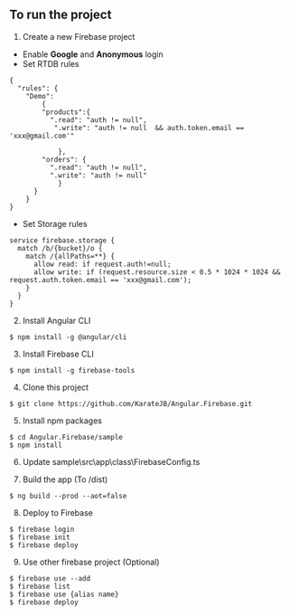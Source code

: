 ## To run the project

1. Create a new Firebase project

* Enable **Google** and **Anonymous** login
* Set RTDB rules
```
{
  "rules": {
    "Demo": 
    	{
        "products":{
          ".read": "auth != null",
           ".write": "auth != null  && auth.token.email == 'xxx@gmail.com'"

    		},
        "orders": {
          ".read": "auth != null",
          ".write": "auth != null"
    		}
      }
    }
}
```

* Set Storage rules
```
service firebase.storage {
  match /b/{bucket}/o {
    match /{allPaths=**} {
      allow read: if request.auth!=null;
      allow write: if (request.resource.size < 0.5 * 1024 * 1024 && request.auth.token.email == 'xxx@gmail.com');
    }
  }
}
```

2. Install Angular CLI
```
$ npm install -g @angular/cli
```

3. Install Firebase CLI
```
$ npm install -g firebase-tools
```

4. Clone this project
```
$ git clone https://github.com/KarateJB/Angular.Firebase.git
```

5. Install npm packages
```
$ cd Angular.Firebase/sample
$ npm install
```

6. Update sample\src\app\class\FirebaseConfig.ts

7. Build the app (To /dist)
```
$ ng build --prod --aot=false
```

8. Deploy to Firebase
```
$ firebase login
$ firebase init
$ firebase deploy
```

9. Use other firebase project (Optional)
```
$ firebase use --add
$ firebase list
$ firebase use {alias name}
$ firebase deploy
```
